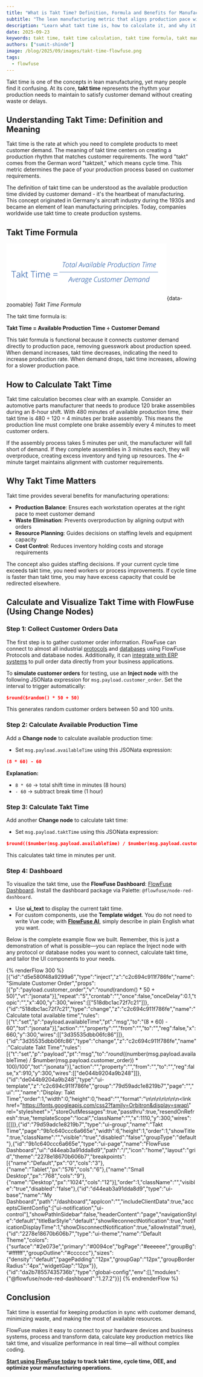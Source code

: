 ```yaml
---
title: "What is Takt Time? Definition, Formula and Benefits for Manufacturing"
subtitle: "The lean manufacturing metric that aligns production pace with customer demand"
description: "Learn what takt time is, how to calculate it, and why it's used in lean manufacturing. Use the formula to optimize production pace, reduce waste, and align operations with customer demand."
date: 2025-09-23
keywords: takt time, takt time calculation, takt time formula, takt manufacturing solutions, calculate takt time example, customer takt time, formula of takt time, manufacturing takt time, meaning of takt time, take time lean manufacturing, takt time is, to calculate takt time
authors: ["sumit-shinde"]
image: /blog/2025/09/images/takt-time-flowfuse.png
tags:
  - flowfuse
---
```


Takt time is one of the concepts in lean manufacturing, yet many people find it confusing. At its core, **takt time** represents the rhythm your production needs to maintain to satisfy customer demand without creating waste or delays.

<!--more-->

## Understanding Takt Time: Definition and Meaning

Takt time is the rate at which you need to complete products to meet customer demand. The meaning of takt time centers on creating a production rhythm that matches customer requirements. The word "takt" comes from the German word "taktzeit," which means cycle time. This metric determines the pace of your production process based on customer requirements.

The definition of takt time can be understood as the available production time divided by customer demand - it's the heartbeat of manufacturing. This concept originated in Germany's aircraft industry during the 1930s and became an element of lean manufacturing principles. Today, companies worldwide use takt time to create production systems.

## Takt Time Formula

![Takt Time Formula](./images/takt-time-formula.png){data-zoomable}
_Takt Time Formula_

The takt time formula is:

**Takt Time = Available Production Time ÷ Customer Demand**

This takt formula is functional because it connects customer demand directly to production pace, removing guesswork about production speed. When demand increases, takt time decreases, indicating the need to increase production rate. When demand drops, takt time increases, allowing for a slower production pace.

## How to Calculate Takt Time

Takt time calculation becomes clear with an example. Consider an automotive parts manufacturer that needs to produce 120 brake assemblies during an 8-hour shift. With 480 minutes of available production time, their takt time is 480 ÷ 120 = 4 minutes per brake assembly. This means the production line must complete one brake assembly every 4 minutes to meet customer orders.

If the assembly process takes 5 minutes per unit, the manufacturer will fall short of demand. If they complete assemblies in 3 minutes each, they will overproduce, creating excess inventory and tying up resources. The 4-minute target maintains alignment with customer requirements.

## Why Takt Time Matters

Takt time provides several benefits for manufacturing operations:

- **Production Balance**: Ensures each workstation operates at the right pace to meet customer demand
- **Waste Elimination**: Prevents overproduction by aligning output with orders
- **Resource Planning**: Guides decisions on staffing levels and equipment capacity
- **Cost Control**: Reduces inventory holding costs and storage requirements

The concept also guides staffing decisions. If your current cycle time exceeds takt time, you need workers or process improvements. If cycle time is faster than takt time, you may have excess capacity that could be redirected elsewhere.

## Calculate and Visualize Takt Time with FlowFuse (Using Change Nodes)

### Step 1: Collect Customer Orders Data

The first step is to gather customer order information. FlowFuse can connect to almost all industrial [protocols](/node-red/protocol/) and [databases](/node-red/database/) using FlowFuse Protocols and database nodes. Additionally, it can [integrate with ERP systems](/blog/2025/06/connect-shop-floor-to-odoo-erp-flowfuse/) to pull order data directly from your business applications.

To **simulate customer orders** for testing, use an **Inject node** with the following JSONata expression for `msg.payload.customer_order`. Set the interval to trigger automatically:

```json
$round($random() * 50 + 50)
```

This generates random customer orders between 50 and 100 units.

### Step 2: Calculate Available Production Time

Add a **Change node** to calculate available production time:

* Set `msg.payload.availableTime` using this JSONata expression:

```json
(8 * 60) - 60
```

**Explanation:**

* `8 * 60` → total shift time in minutes (8 hours)
* `- 60` → subtract break time (1 hour)

### Step 3: Calculate Takt Time

Add another **Change node** to calculate takt time:

* Set `msg.payload.taktTime` using this JSONata expression:

```json
$round(($number(msg.payload.availableTime) / $number(msg.payload.customer_order)) * 100)/100
```

This calculates takt time in minutes per unit.

### Step 4: Dashboard

To visualize the takt time, use the **FlowFuse Dashboard**: [FlowFuse Dashboard](https://dashboard.flowfuse.com). Install the dashboard package via Palette: `@flowfuse/node-red-dashboard`.

* Use **ui\_text** to display the current takt time.
* For custom components, use the **Template widget**. You do not need to write Vue code; with **[FlowFuse AI](/blog/2025/07/flowfuse-ai-assistant-better-node-red-manufacturing/)**, simply describe in plain English what you want.

Below is the complete example flow we built. Remember, this is just a demonstration of what is possible—you can replace the Inject node with any protocol or database nodes you want to connect, calculate takt time, and tailor the UI components to your needs.

{% renderFlow 300 %}
[{"id":"d5e580f48a9299a6","type":"inject","z":"c2c694c911f786fe","name":"Simulate Customer Order","props":[{"p":"payload.customer_order","v":"$round($random() * 50 + 50)","vt":"jsonata"}],"repeat":"5","crontab":"","once":false,"onceDelay":0.1,"topic":"","x":400,"y":300,"wires":[["518dbc1ac72f7c21"]]},{"id":"518dbc1ac72f7c21","type":"change","z":"c2c694c911f786fe","name":"Calculate total available time","rules":[{"t":"set","p":"payload.availableTime","pt":"msg","to":"(8 * 60) - 60","tot":"jsonata"}],"action":"","property":"","from":"","to":"","reg":false,"x":660,"y":300,"wires":[["3d35535dbb06fc86"]]},{"id":"3d35535dbb06fc86","type":"change","z":"c2c694c911f786fe","name":"Calculate Takt Time","rules":[{"t":"set","p":"payload","pt":"msg","to":"$round(($number(msg.payload.availableTime) / $number(msg.payload.customer_order)) * 100)/100","tot":"jsonata"}],"action":"","property":"","from":"","to":"","reg":false,"x":910,"y":300,"wires":[["de044b9204a9b248"]]},{"id":"de044b9204a9b248","type":"ui-template","z":"c2c694c911f786fe","group":"79d59adc1e8219b7","page":"","ui":"","name":"Display: Takt Time","order":1,"width":0,"height":0,"head":"","format":"<template>\n  <v-sheet class=\"d-flex justify-center align-center led-background\" height=\"150\" elevation=\"4\" rounded>\n    <div class=\"led-display\">\n      {{ taktTime }}\n    </div>\n  </v-sheet>\n</template>\n\n<script>\n  export default {\n  data() {\n    return {\n      taktTime: this.msg?.payload ?? '00:00.0'\n    }\n  },\n  watch: {\n    msg(newMsg) {\n      if (newMsg?.payload) {\n        this.taktTime = newMsg.payload;\n      }\n    }\n  }\n}\n</script>\n\n<style scoped>\n  .led-background {\n    background: #0a0a0a;\n    /* Dark black background */\n    background-image: radial-gradient(circle, #111 1px, #0a0a0a 1px);\n    background-size: 20px 20px;\n    /* Carbon-like grid */\n  }\n\n  .led-display {\n    font-family: 'Digital-7', monospace;\n    font-size: 96px;\n    color: #0f0;\n    text-shadow:\n      0 0 5px #0f0,\n      0 0 10px #0f0,\n      0 0 20px #0f0,\n      0 0 30px #0f0;\n  }\n</style>\n\n<!-- Include Digital-7 font from CDN -->\n<link href=\"https://fonts.googleapis.com/css2?family=Orbitron&display=swap\" rel=\"stylesheet\">","storeOutMessages":true,"passthru":true,"resendOnRefresh":true,"templateScope":"local","className":"","x":1110,"y":300,"wires":[[]]},{"id":"79d59adc1e8219b7","type":"ui-group","name":"Takt Time","page":"9b1c640ccc6a665e","width":6,"height":1,"order":1,"showTitle":true,"className":"","visible":"true","disabled":"false","groupType":"default"},{"id":"9b1c640ccc6a665e","type":"ui-page","name":"FlowFuse Dashboard","ui":"d44eab3a91dda8d9","path":"/","icon":"home","layout":"grid","theme":"2278e18670b606b7","breakpoints":[{"name":"Default","px":"0","cols":"3"},{"name":"Tablet","px":"576","cols":"6"},{"name":"Small Desktop","px":"768","cols":"9"},{"name":"Desktop","px":"1024","cols":"12"}],"order":1,"className":"","visible":"true","disabled":"false"},{"id":"d44eab3a91dda8d9","type":"ui-base","name":"My Dashboard","path":"/dashboard","appIcon":"","includeClientData":true,"acceptsClientConfig":["ui-notification","ui-control"],"showPathInSidebar":false,"headerContent":"page","navigationStyle":"default","titleBarStyle":"default","showReconnectNotification":true,"notificationDisplayTime":1,"showDisconnectNotification":true,"allowInstall":true},{"id":"2278e18670b606b7","type":"ui-theme","name":"Default Theme","colors":{"surface":"#2e073e","primary":"#0094ce","bgPage":"#eeeeee","groupBg":"#ffffff","groupOutline":"#cccccc"},"sizes":{"density":"default","pagePadding":"12px","groupGap":"12px","groupBorderRadius":"4px","widgetGap":"12px"}},{"id":"da2b78557435736b","type":"global-config","env":[],"modules":{"@flowfuse/node-red-dashboard":"1.27.2"}}]
{% endrenderFlow %}

## Conclusion

Takt time is essential for keeping production in sync with customer demand, minimizing waste, and making the most of available resources.

FlowFuse makes it easy to connect to your hardware devices and business systems, process and transform data, calculate key production metrics like takt time, and visualize performance in real time—all without complex coding.

**[Start using FlowFuse today](https://app.flowfuse.com/account/create) to track takt time, cycle time, OEE, and optimize your manufacturing operations.**
